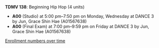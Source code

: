 **TDMV 138**: Beginning Hip Hop (4 units)

- **A00** (Studio) at 5:00 pm–7:50 pm on Monday, Wednesday at DANCE 3 by Jun, Grace Shin Hae (A01567638)
- **A00** (Final Exam) at 7:00 pm–9:59 pm on Friday at DANCE 3 by Jun, Grace Shin Hae (A01567638)

[Enrollment numbers over time](./TDMV138.tsv)
